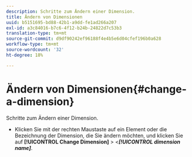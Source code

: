 ```yaml
---
description: Schritte zum Ändern einer Dimension.
title: Ändern von Dimensionen
uuid: b5151695-bd88-42b1-a9dd-fe1ad266a207
exl-id: a3c84016-b7c6-4f12-b24b-24822d7c53b3
translation-type: tm+mt
source-git-commit: d9df90242ef96188f4e4b5e6d04cfef196b0a628
workflow-type: tm+mt
source-wordcount: '32'
ht-degree: 18%

---
```


# Ändern von Dimensionen{#change-a-dimension}

Schritte zum Ändern einer Dimension.

* Klicken Sie mit der rechten Maustaste auf ein Element oder die Bezeichnung der Dimension, die Sie ändern möchten, und klicken Sie auf **[!UICONTROL Change Dimension]** > *&lt;**[!UICONTROL dimension name]***.
